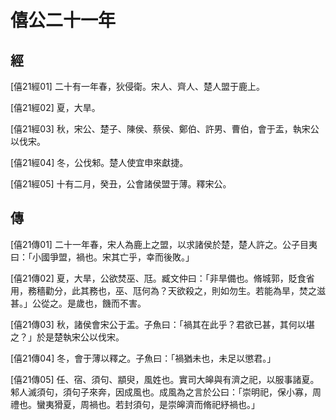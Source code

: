# 僖公二十一年

## 經 <a name="05Xi21Jing"></a>

<a name="05Xi21Jing01">[僖21經01]</a> 二十有一年春，狄侵衛。宋人、齊人、楚人盟于鹿上。

<a name="05Xi21Jing02">[僖21經02]</a> 夏，大旱。

<a name="05Xi21Jing03">[僖21經03]</a> 秋，宋公、楚子、陳侯、蔡侯、鄭伯、許男、曹伯，會于盂，執宋公以伐宋。

<a name="05Xi21Jing04">[僖21經04]</a> 冬，公伐邾。楚人使宜申來獻捷。

<a name="05Xi21Jing05">[僖21經05]</a> 十有二月，癸丑，公會諸侯盟于薄。釋宋公。

## 傳 <a name="05Xi21Zhuan"></a>

<a name="05Xi21Zhuan01">[僖21傳01]</a> 二十一年春，宋人為鹿上之盟，以求諸侯於楚，楚人許之。公子目夷曰：「小國爭盟，禍也。宋其亡乎，幸而後敗。」

<a name="05Xi21Zhuan02">[僖21傳02]</a> 夏，大旱，公欲焚巫、尫。臧文仲曰：「非旱備也。脩城郭，貶食省用，務穡勸分，此其務也，巫、尫何為？天欲殺之，則如勿生。若能為旱，焚之滋甚。」公從之。是歲也，饑而不害。

<a name="05Xi21Zhuan03">[僖21傳03]</a> 秋，諸侯會宋公于盂。子魚曰：「禍其在此乎？君欲已甚，其何以堪之？」於是楚執宋公以伐宋。

<a name="05Xi21Zhuan04">[僖21傳04]</a> 冬，會于薄以釋之。子魚曰：「禍猶未也，未足以懲君。」

<a name="05Xi21Zhuan05">[僖21傳05]</a> 任、宿、須句、顓臾，風姓也。實司大皞與有濟之祀，以服事諸夏。邾人滅須句，須句子來奔，因成風也。成風為之言於公曰：「崇明祀，保小寡，周禮也。蠻夷猾夏，周禍也。若封須句，是崇皞濟而脩祀紓禍也。」

